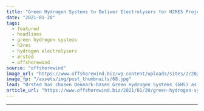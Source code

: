 ```yaml
---
title: "Green Hydrogen Systems to Deliver Electrolysers for H2RES Project"
date: "2021-01-20"
tags: 
  - featured
  - headlines
  - green hydrogen systems
  - h2res
  - hydrogen electrolysers
  - ørsted
  - offshorewind
source: "offshorewind"
image_url: "https://www.offshorewind.biz/wp-content/uploads/sites/2/2021/01/Green-Hydrogen-Systems.jpg"
image_fp: "/assets/img/post_thumbnails/68.jpg"
lead: "Ørsted has chosen Denmark-based Green Hydrogen Systems (GHS) as the supplier of electrolysis technology"
article_url: "https://www.offshorewind.biz/2021/01/20/green-hydrogen-systems-to-deliver-electrolysers-for-h2res-project/"
---
```


---
